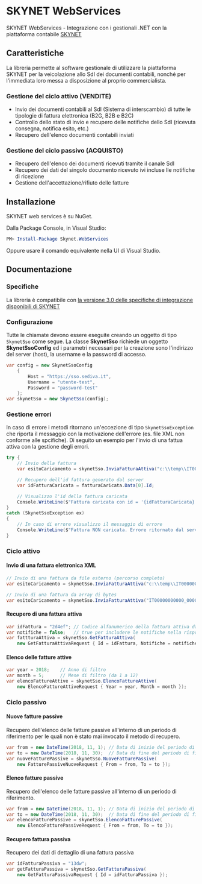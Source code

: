 # SKYNET WebServices
SKYNET WebServices - Integrazione con i gestionali .NET con la piattaforma contabile [SKYNET](https://skynet.sediva.it)

## Caratteristiche
La libreria permette al software gestionale di utilizzare la piattaforma SKYNET per la veicolazione allo SdI dei documenti contabili, nonché per l'immediata loro messa a disposizione al proprio commercialista.

### Gestione del ciclo attivo (VENDITE)
- Invio dei documenti contabili al SdI (Sistema di interscambio) di tutte le tipologie di fattura elettronica (B2G, B2B e B2C)
- Controllo dello stato di invio e recupero delle notifiche dello SdI (ricevuta consegna, notifica esito, etc.)
- Recupero dell'elenco documenti contabili inviati

### Gestione del ciclo passivo (ACQUISTO)
- Recupero dell'elenco dei documenti ricevuti tramite il canale SdI
- Recupero dei dati del singolo documento ricevuto ivi incluse lle notifiche di ricezione
- Gestione dell'accettazione/rifiuto delle fatture

## Installazione
SKYNET web services è su NuGet.

Dalla Package Console, in Visual Studio:
```PowerShell
PM> Install-Package Skynet.WebServices
```
Oppure usare il comando equivalente nella UI di Visual Studio.

## Documentazione
### Specifiche
La libreria è compatibile con [la versione 3.0 delle specifiche di integrazione disponibili di SKYNET](https://raw.githubusercontent.com/massivex/skynet-ws-client-net/master/docs/20181115-SKYNET-API-30.pdf)

### Configurazione
Tutte le chiamate devono essere eseguite creando un oggetto di tipo `SkynetSso` come segue. La classe **SkynetSso** richiede un oggetto **SkynetSsoConfig** ed i parametri necessari per la creazione sono l'indirizzo del server (host), la username e la password di accesso.
```cs
var config = new SkynetSsoConfig
    {
        Host = "https://sso.sediva.it",
        Username = "utente-test",
        Password = "password-test"
    };
var skynetSso = new SkynetSso(config);
```

### Gestione errori
In caso di errore i metodi ritornano un'eccezione di tipo `SkynetSsoException` che riporta il messaggio con la motivazione dell'errore (es. file XML non conforme alle spcifiche).
Di seguito un esempio per l'invio di una fattua attiva con la gestione degli errori.
```cs
try {
    // Invio della fattura
    var esitoCaricamento = skynetSso.InviaFatturaAttiva("c:\\temp\\IT00000000000_00000.xml");

    // Recupero dell'id fattura generato dal server
    var idFatturaCaricata = fatturaCaricata.Data[0].Id;

    // Visualizzo l'id della fattura caricata
    Console.WriteLine($"Fattura caricata con id = '{idFatturaCaricata}'");
}
catch (SkynetSsoException ex)
{
    // In caso di errore visualizzo il messaggio di errore
    Console.WriteLine($"Fattura NON caricata. Errore ritornato dal server {ex.Message}");
}
```

### Ciclo attivo
#### Invio di una fattura elettronica XML
```cs
// Invio di una fattura da file esterno (percorso completo)
var esitoCaricamento = skynetSso.InviaFatturaAttiva("c:\\temp\\IT00000000000_00000.xml");

// Invio di una fattura da array di bytes
var esitoCaricamento = skynetSso.InviaFatturaAttiva("IT00000000000_00000.xml", xmlBytes);
```

#### Recupero di una fattura attiva
```cs
var idFattura = "2d4ef"; // Codice alfanumerico della fattura attiva da recuperare
var notifiche = false;   // true per includere le notifiche nella risposta dal server
var fattturaAttiva = skynetSso.GetFatturaAttiva(
    new GetFatturaAttivaRequest { Id = idFattura, Notifiche = notifiche });
```

#### Elenco delle fatture attive
```cs
var year = 2018;    // Anno di filtro
var month = 5;      // Mese di filtro (da 1 a 12)
var elencoFattureAttive = skynetSso.ElencoFattureAttive(
    new ElencoFattureAttiveRequest { Year = year, Month = month });
```

### Ciclo passivo
#### Nuove fatture passive
Recupero dell'elenco delle fatture passive all'interno di un periodo di riferimento per le quali non è stato mai invocato il metodo di recupero.
```cs
var from = new DateTime(2018, 11, 1); // Data di inizio del periodo di filtro
var to = new DateTime(2018, 11, 30);  // Data di fine del periodo di filtro
var nuoveFatturePassive = skynetSso.NuoveFatturePassive(
    new FatturePassiveNuoveRequest { From = from, To = to });
```

#### Elenco fatture passive
Recupero dell'elenco delle fatture passive all'interno di un periodo di riferimento.
```cs
var from = new DateTime(2018, 11, 1); // Data di inizio del periodo di filtro
var to = new DateTime(2018, 11, 30);  // Data di fine del periodo di filtro
var elencoFatturePassive = skynetSso.ElencoFatturePassive(
    new ElencoFatturePassiveRequest { From = from, To = to });
```

#### Recupero fattura passiva
Recupero dei dati di dettaglio di una fattura passiva
```cs
var idFatturaPassiva = "13dw";
var getFatturaPassiva = skynetSso.GetFatturaPassiva(
    new GetFatturaPassivaRequest { Id = idFatturaPassiva });
```